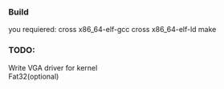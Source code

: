 ### Build 
you requiered:
cross x86_64-elf-gcc 
cross x86_64-elf-ld
make




### TODO:
Write VGA driver for kernel \
Fat32(optional)
